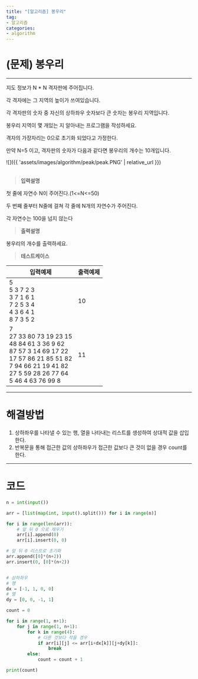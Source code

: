 ```yaml
---
title: "[알고리즘] 봉우리"
tag:
- 알고리즘
categories:
- algorithm
---
```


# (문제) 봉우리
---

지도 정보가 N * N 격자판에 주어집니다.

각 격자에는 그 지역의 높이가 쓰여있습니다.

각 격자판의 숫자 중 자신의 상하좌우 숫자보다 큰 숫자는 봉우리 지역입니다.

봉우리 지역이 몇 개있는 지 알아내는 프로그램을 작성하세요.

격자의 가장자리는 0으로 초기화 되었다고 가정한다.

만약 N=5 이고, 격자판의 숫자가 다음과 같다면 봉우리의 개수는 10개입니다.

![]({{ 'assets/images/algorithm/peak/peak.PNG' | relative_url }})<br><br>

> **입력설명**

첫 줄에 자연수 N이 주어진다.(1<=N<=50)

두 번째 줄부터 N줄에 걸쳐 각 줄에 N개의 자연수가 주어진다.

각 자연수는 100을 넘지 않는다

> **출력설명**

봉우리의 개수를 출력하세요.


> **테스트케이스**
 

| 입력예제 | 출력예제 |
| -------- | -------- | 
| 5<br>5 3 7 2 3<br>3 7 1 6 1<br>7 2 5 3 4<br>4 3 6 4 1<br>8 7 3 5 2 | 10 | 
| 7<br>27 33 80 73 19 23 15 <br>48 84 61 3 36 9 62 <br>87 57 3 14 69 17 22 <br>17 57 86 21 85 51 82 <br>7 94 66 21 19 41 82 <br>27 5 59 28 26 77 64 <br>5 46 4 63 76 99 8  | 11 | 

---
# 해결방법

1. 상하좌우를 나타낼 수 있는 행, 열을 나타내는 리스트를 생성하여 상대적 값을 삽입한다.
2. 반복문을 통해 접근한 값의 상하좌우가 접근한 값보다 큰 것이 없을 경우 count를 한다.

---
# 코드
```python
n = int(input())

arr = [list(map(int, input().split())) for i in range(n)]

for i in range(len(arr)):
    # 앞 뒤 0 으로 채우기
    arr[i].append(0)
    arr[i].insert(0, 0)

# 앞 뒤 0 리스트로 초기화
arr.append([0]*(n+2))
arr.insert(0, [0]*(n+2))


# 상하좌우
# 행
dx = [-1, 1, 0, 0]
# 열
dy = [0, 0, -1, 1]

count = 0

for i in range(1, n+1):
    for j in range(1, n+1):
        for k in range(4):
            # 다른 것보다 작을 경우
            if arr[i][j] <= arr[i+dx[k]][j+dy[k]]:
                break
        else:
            count = count + 1

print(count)
```
